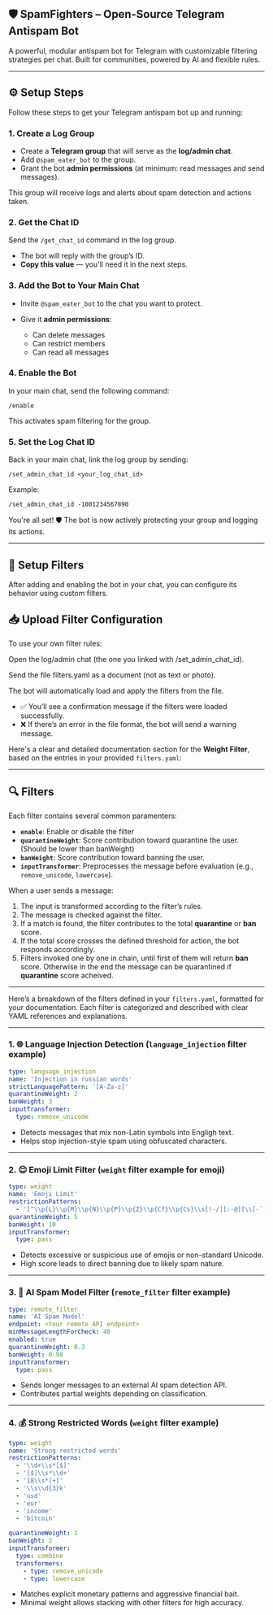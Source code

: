 ## 🛡️ SpamFighters – Open-Source Telegram Antispam Bot
A powerful, modular antispam bot for Telegram with customizable filtering strategies per chat.
Built for communities, powered by AI and flexible rules.

---

## ⚙️ Setup Steps

Follow these steps to get your Telegram antispam bot up and running:

### 1. Create a Log Group

* Create a **Telegram group** that will serve as the **log/admin chat**.
* Add `@spam_eater_bot` to the group.
* Grant the bot **admin permissions** (at minimum: read messages and send messages).

This group will receive logs and alerts about spam detection and actions taken.

### 2. Get the Chat ID

Send the `/get_chat_id` command in the log group.

* The bot will reply with the group’s ID.
* **Copy this value** — you'll need it in the next steps.

### 3. Add the Bot to Your Main Chat

* Invite `@spam_eater_bot` to the chat you want to protect.
* Give it **admin permissions**:

  * Can delete messages
  * Can restrict members
  * Can read all messages

### 4. Enable the Bot

In your main chat, send the following command:

```text
/enable
```

This activates spam filtering for the group.

### 5. Set the Log Chat ID

Back in your main chat, link the log group by sending:

```text
/set_admin_chat_id <your_log_chat_id>
```

Example:

```text
/set_admin_chat_id -1001234567890
```

You're all set! 🛡️ The bot is now actively protecting your group and logging its actions.

---

## 🧪 Setup Filters
After adding and enabling the bot in your chat, you can configure its behavior using custom filters.

## 📥 Upload Filter Configuration
To use your own filter rules:

Open the log/admin chat (the one you linked with /set_admin_chat_id).

Send the file filters.yaml as a document (not as text or photo).

The bot will automatically load and apply the filters from the file.

* ✅ You’ll see a confirmation message if the filters were loaded successfully.
* ❌ If there’s an error in the file format, the bot will send a warning message.

Here's a clear and detailed documentation section for the **Weight Filter**, based on the entries in your provided `filters.yaml`:

---

## 🔍 Filters

Each filter contains several common paramenters:
* **`enable`**: Enable or disable the filter
* **`quarantineWeight`**: Score contribution toward quarantine the user. (Should be lower than banWeight)
* **`banWeight`**: Score contribution toward banning the user.
* **`inputTransformer`**: Preprocesses the message before evaluation (e.g., `remove_unicode`, `lowercase`).

When a user sends a message:

1. The input is transformed according to the filter’s rules.
2. The message is checked against the filter.
3. If a match is found, the filter contributes to the total **quarantine** or **ban** score.
4. If the total score crosses the defined threshold for action, the bot responds accordingly.
5. Filters invoked one by one in chain, until first of them will return **ban** score. Otherwise in the end the message can be quarantined if **quarantine** score acheived.

---

Here’s a breakdown of the filters defined in your `filters.yaml`, formatted for your documentation. Each filter is categorized and described with clear YAML references and explanations.

---

### 1. 🌐 **Language Injection Detection** (`language_injection` filter example)

```yaml
type: language_injection
name: 'Injection in russian words'
strictLanguagePattern: '[A-Za-z]'
quarantineWeight: 2
banWeight: 3
inputTransformer:
  type: remove_unicode
```

* Detects messages that mix non-Latin symbols into Engligh text.
* Helps stop injection-style spam using obfuscated characters.

---

### 2. 😊 **Emoji Limit Filter** (`weight` filter example for emoji)

```yaml
type: weight
name: 'Emoji Limit'
restrictionPatterns:
  - '[^\\p{L}\\p{M}\\p{N}\\p{P}\\p{Z}\\p{Cf}\\p{Cs}\\s[!-/][:-@][\\[-`][{-~]]'
quarantineWeight: 5
banWeight: 10
inputTransformer:
  type: pass
```

* Detects excessive or suspicious use of emojis or non-standard Unicode.
* High score leads to direct banning due to likely spam nature.

---

### 3. 🤖 **AI Spam Model Filter** (`remote_filter` filter example)

```yaml
type: remote_filter
name: 'AI Spam Model'
endpoint: <Your remote API endpoint>
minMessageLengthForCheck: 40
enabled: true
quarantineWeight: 0.3
banWeight: 0.98
inputTransformer:
  type: pass
```

* Sends longer messages to an external AI spam detection API.
* Contributes partial weights depending on classification.

---

### 4. 💰 **Strong Restricted Words** (`weight` filter example)

```yaml
type: weight
name: 'Strong restricted words'
restrictionPatterns:
  - '\\d+\\s*[$]'
  - '[$]\\s*\\d+'
  - '18\\s*[+]'
  - '\\s\\d{3}k'
  - 'usd'
  - 'eur'
  - 'income'
  - 'bitcoin'

quarantineWeight: 1
banWeight: 2
inputTransformer:
  type: combine
  transformers:
    - type: remove_unicode
    - type: lowercase
```

* Matches explicit monetary patterns and aggressive financial bait.
* Minimal weight allows stacking with other filters for high accuracy.
